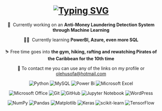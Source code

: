 <h1 align="center"> 
  <a href="https://git.io/typing-svg"><img src="https://readme-typing-svg.herokuapp.com?font=Silkscreen&duration=3000&pause=1000&color=29F76F&center=true&random=false&width=435&lines=Hello%2C+World!;I'm+Oleh+Sekirkin!;Welcome+to+my+GitHub!" alt="Typing SVG" /></a> </h1>
<div align="center">
  
 🔭  Currently working on an **Anti-Money Laundering Detection System through Machine Learning**
 
 👨‍🏫  Currently learning **PowerBI, Azure, even more SQL**
 
 ⛷️  Free time goes into **the gym, hiking, rafting and rewatching Pirates of the Caribbean for the 10th time**
  
  📧 To contact me you can use any of the links on my profile or [olehusofa@hotmail.com](mailto:olehusofa@hotmail.com)
  
</div> 

<div align="center">
  
![Python](https://img.shields.io/badge/python-3670A0?style=for-the-badge&logo=python&logoColor=ffdd54)
![MySQL](https://img.shields.io/badge/mysql-%2300f.svg?style=for-the-badge&logo=mysql&logoColor=white)
![Power Bi](https://img.shields.io/badge/power_bi-F2C811?style=for-the-badge&logo=powerbi&logoColor=black)
![Microsoft Excel](https://img.shields.io/badge/Microsoft_Excel-217346?style=for-the-badge&logo=microsoft-excel&logoColor=white)

![Microsoft Office](https://img.shields.io/badge/Microsoft_Office-D83B01?style=for-the-badge&logo=microsoft-office&logoColor=white)
![Git](https://img.shields.io/badge/git-%23F05033.svg?style=for-the-badge&logo=git&logoColor=white)
![GitHub](https://img.shields.io/badge/github-%23121011.svg?style=for-the-badge&logo=github&logoColor=white)
![Jupyter Notebook](https://img.shields.io/badge/jupyter-%23FA0F00.svg?style=for-the-badge&logo=jupyter&logoColor=white)
![WordPress](https://img.shields.io/badge/WordPress-%23117AC9.svg?style=for-the-badge&logo=WordPress&logoColor=white)

![NumPy](https://img.shields.io/badge/numpy-%23013243.svg?style=for-the-badge&logo=numpy&logoColor=white)
![Pandas](https://img.shields.io/badge/pandas-%23150458.svg?style=for-the-badge&logo=pandas&logoColor=white)
![Matplotlib](https://img.shields.io/badge/Matplotlib-%23ffffff.svg?style=for-the-badge&logo=Matplotlib&logoColor=black)
![Keras](https://img.shields.io/badge/Keras-%23D00000.svg?style=for-the-badge&logo=Keras&logoColor=white)
![scikit-learn](https://img.shields.io/badge/scikit--learn-%23F7931E.svg?style=for-the-badge&logo=scikit-learn&logoColor=white)
![TensorFlow](https://img.shields.io/badge/TensorFlow-%23FF6F00.svg?style=for-the-badge&logo=TensorFlow&logoColor=white)

</div>
